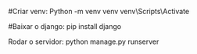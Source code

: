 #Criar venv:
Python -m venv venv
venv\Scripts\Activate

#Baixar o django:
pip install django

Rodar o servidor:
python manage.py runserver

